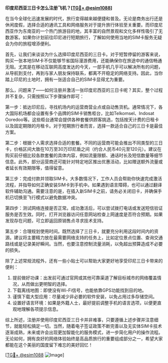 **印度尼西亚三日卡怎么注册飞机？[[TG💪+ @esim1088](https://t.me/s/esim1088)]**

在当今全球化迅速发展的时代，旅行变得越来越便捷和普及。无论是商务出行还是休闲度假，选择合适的通讯工具和网络服务对于提升旅行体验至关重要。而印度尼西亚作为东南亚的一个热门旅游目的地，其丰富的自然景观和文化多样性吸引了无数游客。如果你计划前往印尼进行短期旅行，了解如何使用当地的SIM卡服务无疑会为你的旅程增添便利。

首先，让我们来谈谈为什么选择印度尼西亚的三日卡。对于短暂停留的游客来说，购买一张本地SIM卡不仅能够节省国际漫游费用，还能确保你在旅途中的通信畅通无阻。尤其是在移动互联网高度发达的今天，一部手机几乎可以解决所有的问题，从导航到支付，再到与家人朋友保持联系，都离不开稳定的网络支持。因此，当你踏上印尼的土地时，拥有一张适合自己的SIM卡显得尤为重要。

那么，问题来了——如何注册并激活一张印度尼西亚的三日卡呢？其实，整个过程并不复杂，只需按照以下步骤操作即可：

第一步：抵达印尼后，寻找机场内的运营商营业点或自动售货机。通常情况下，各大国际机场都会设置有多个品牌的SIM卡销售柜台，比如Telkomsel、Indosat Ooredoo等。这些柜台通常会提供各种套餐供顾客挑选，包括按天计费的日租卡以及固定期限的月租卡。对于短期旅行者而言，选择一款适合自己的三日卡是最佳方案。

第二步：根据个人需求选择合适的套餐。不同的运营商可能会推出不同类型的三日卡，价格区间大致在10万至30万印尼盾之间（约合人民币40元至120元）。建议在购买前仔细比较各款套餐的具体内容，例如流量限额、通话时长及短信数量等细节信息。此外，部分运营商还可能针对特定地区推出优惠活动，比如赠送额外流量或者延长有效期限等，值得留意。

第三步：完成付款并领取SIM卡。大多数情况下，工作人员会帮助你快速完成激活流程，并指导如何正确安装SIM卡到手机中。如果遇到语言障碍，也可以通过翻译软件辅助沟通。需要注意的是，在插入新SIM卡之前，请务必关闭旧卡，并确保手机已切换至飞行模式以避免数据冲突。

第四步：测试网络连接是否正常。成功激活后，可以尝试拨打电话或发送短信验证服务是否生效。同时，打开浏览器访问任意网站检查上网速度是否符合预期。如果发现存在问题，可立即返回原销售点寻求技术支持。

第五步：合理规划使用时间。既然选择了三日卡，就要充分利用这段时间内的资源。建议将主要精力放在最需要网络支持的任务上，比如定位景点位置、查询交通路线或是记录美好瞬间。当然，也要注意控制流量消耗，以免超出预算造成不必要的损失。

除了上述常规流程外，还有一些小贴士可以帮助大家更好地享受印尼三日卡带来的便利：

1. 提前做好功课：出发前可通过官网或其他可靠渠道了解目标城市的网络覆盖情况，从而做出更明智的选择。
2. 下载离线地图：即使没有Wi-Fi信号，也能依靠GPS功能找到目的地。
3. 谨慎下载大型应用：尽量减少非必要的软件安装，以免占用过多存储空间。
4. 设置好语言环境：如果是外籍人士，最好提前调整手机的语言选项，以便更直观地理解各项提示信息。

综上所述，注册并使用印度尼西亚三日卡并非难事，只要遵循上述步骤并注意细节，就能轻松搞定一切。当然，随着电子签证政策不断完善以及无实体SIM卡技术逐渐成熟，未来或许会出现更加智能化的服务模式，进一步简化用户的操作流程。无论如何，拥有良好的网络体验始终是高品质旅行的重要组成部分之一，希望大家都能在这个美丽的国度留下难忘的美好回忆！

[[TG💪+ @esim1088](https://t.me/s/esim1088) ![Image](https://i.postimg.cc/4NQfJmqS/Snipaste-2025-05-13-00-14-12.png)]